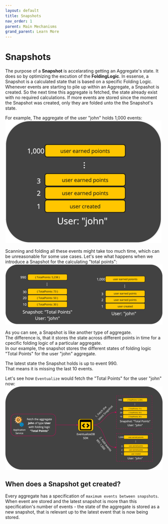 ```yaml
---
layout: default
title: Snapshots
nav_order: 1
parent: Main Mechanisms
grand_parent: Learn More
---
```


# Snapshots

The purpose of a **Snapshot** is accelarating getting an Aggregate's state.
It does so by optimizing the excution of the **FoldingLogic**.
In essense, a Snapshot is a calculated state that is based on a specific Folding Logic.
Whenever events are starting to pile up within an Aggregate, a Snpashot is created.
So the next time this aggregate is fetched, the state already exist with no required calculations.
If more events are stored since the moment the Snapshot was created, only they are folded unto the the Snapshot's state.

For example, The aggregate of the user "john" holds 1,000 events:
<img src="../../images/aggregate-with-1k-events-example.png" width="500"/>

Scanning and folding all these events might take too much time, which can be unreasonable for some use cases.
Let's see what happens when we introduce a Snapshot for the calculating "total points":
<img src="../../images/aggregate-with-snapshot-example.png" width="900"/>

As you can see, a Snapshot is like another type of aggregate.<br>
The difference is, that it stores the state across different points in time for a cpecific folding logic of a particular aggregate.<br>
In our example, the snapshot stores the different states of folding logic "Total Points" for the user "john" aggregate.<br>

The latest state the Snapshot holds is up to event 990.<br>
That means it is missing the last 10 events.

Let's see how `Eventualize` would fetch the "Total Points" for the user "john" now:
<img src="../../images/fetch-with-snapshot-example.png" width="900"/>

## When does a Snapshot get created?
Every aggregate has a specification of `maximum events between snapshots`.
When event are stored and the latest snapshot is more than this specification's number of events - the state of the aggregate is stored as a new snapshot, that is relevant up to the latest event that is now being stored.